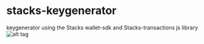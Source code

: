 # stacks-keygenerator
keygenerator using the Stacks wallet-sdk and Stacks-transactions js library
![alt tag](http://url/to/blobstacks-keygenerator/main/stacks-output.png)

